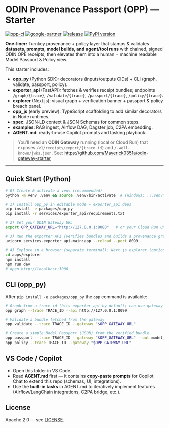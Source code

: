 # ODIN Provenance Passport (OPP) — Starter

[![opp-ci](https://github.com/Maverick0351a/opp-provenance-passport/actions/workflows/ci.yml/badge.svg)](https://github.com/Maverick0351a/opp-provenance-passport/actions)
[![google-partner](https://img.shields.io/badge/Google%20Cloud-Partner-blue?logo=googlecloud&logoColor=white)](https://cloud.google.com/partners)
[![release](https://img.shields.io/github/v/release/Maverick0351a/opp-provenance-passport)](https://github.com/Maverick0351a/opp-provenance-passport/releases)
[![PyPI version](https://img.shields.io/pypi/v/opp-py)](https://pypi.org/project/opp-py/)

**One‑liner:** Turnkey provenance + policy layer that stamps & validates **datasets, prompts, model builds, and agent/tool runs** with chained, signed ODIN OPE receipts, then elevates them into a human + machine readable Model Passport & Policy view.

This starter includes:
- **opp_py** (Python SDK): decorators (inputs/outputs CIDs) + CLI (graph, validate, passport, policy).
- **exporter_api** (FastAPI): fetches & verifies receipt bundles; endpoints `/graph/{trace}`, `/validate/{trace}`, `/passport/{trace}`, `/policy/{trace}`.
- **explorer** (Next.js): visual graph + verification banner + passport & policy breach panel.
- **opp_js** (early preview): TypeScript scaffolding to add similar decorators in Node runtimes.
- **spec**: JSON‑LD context & JSON Schemas for common steps.
- **examples**: RAG ingest, Airflow DAG, Dagster job, C2PA embedding.
- **AGENT.md**: ready‑to‑use Copilot prompts and tasking playbook.

> You’ll need an **ODIN Gateway** running (local or Cloud Run) that exposes `/v1/receipts/export/{trace_id}` and `/.well-known/jwks.json`.
> See: https://github.com/Maverick0351a/odin-gateway-starter

---

## Quick Start (Python)

```bash
# 0) Create & activate a venv (recommended)
python -m venv .venv && source .venv/bin/activate  # (Windows: .\.venv\Scripts\Activate.ps1)

# 1) Install opp_py in editable mode + exporter_api deps
pip install -e packages/opp_py
pip install -r services/exporter_api/requirements.txt

# 2) Set your ODIN Gateway URL
export OPP_GATEWAY_URL="http://127.0.0.1:8080"   # or your Cloud Run URL

# 3) Run the exporter API (verifies bundles and builds a provenance graph)
uvicorn services.exporter_api.main:app --reload --port 8099

# 4) Explore in a browser (separate terminal): Next.js explorer (optional)
cd apps/explorer
npm install
npm run dev
# open http://localhost:3000
```

## CLI (opp_py)

After `pip install -e packages/opp_py` the `opp` command is available:

```bash
# Graph from a trace id (hits exporter_api by default; can use gateway directly with --gateway)
opp graph --trace TRACE_ID --api http://127.0.0.1:8099

# Validate a bundle fetched from the gateway
opp validate --trace TRACE_ID --gateway "$OPP_GATEWAY_URL"

# Create a simple Model Passport (JSON) from the verified bundle
opp passport --trace TRACE_ID --gateway "$OPP_GATEWAY_URL" --out model_passport.json
opp policy --trace TRACE_ID --gateway "$OPP_GATEWAY_URL"
```

## VS Code / Copilot

- Open this folder in VS Code.
- Read **AGENT.md** first — it contains **copy‑paste prompts** for Copilot Chat to extend this repo (schemas, UI, integrations).
- Use the **built‑in tasks** in AGENT.md to iteratively implement features (Airflow/LangChain integrations, C2PA bridge, etc.).

## License

Apache 2.0 — see [LICENSE](LICENSE).

